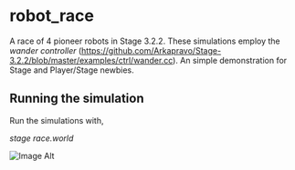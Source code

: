 robot_race
==========

A race of 4 pioneer robots in Stage 3.2.2. 
These simulations employ the _wander controller_ (https://github.com/Arkapravo/Stage-3.2.2/blob/master/examples/ctrl/wander.cc). An simple demonstration for Stage and Player/Stage newbies.

Running the simulation
----------------------
Run the simulations with,  

_stage race.world_

![Image Alt](https://lh3.googleusercontent.com/-mWTS_XPpnRY/UOM6GoHlIJI/AAAAAAAACNo/Ye-tGNGBlGc/s512/robot_race.png)
